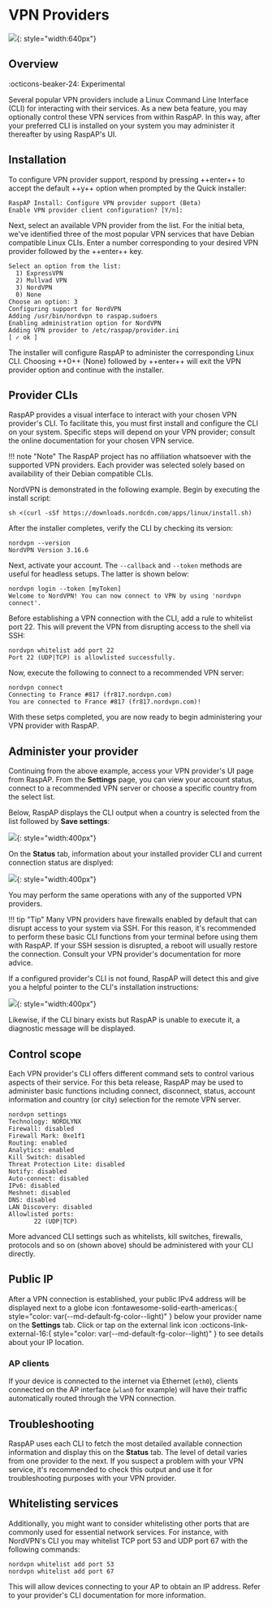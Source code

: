 # VPN Providers

![](https://github.com/RaspAP/raspap-webgui/assets/229399/e43f8e80-7e89-4a61-bbbe-63ad54922f14){: style="width:640px"}

## Overview
:octicons-beaker-24: Experimental 

Several popular VPN providers include a Linux Command Line Interface (CLI) for interacting with their services. As a new beta feature, you may optionally control these VPN services from within RaspAP. In this way, after your preferred CLI is installed on your system you may administer it thereafter by using RaspAP's UI.

## Installation
To configure VPN provider support, respond by pressing ++enter++ to accept the default ++y++ option when prompted by the Quick installer:

```
RaspAP Install: Configure VPN provider support (Beta)
Enable VPN provider client configuration? [Y/n]:
```

Next, select an available VPN provider from the list. For the initial beta, we've identified three of the most popular VPN services that have Debian compatible Linux CLIs. Enter a number corresponding to your desired VPN provider followed by the ++enter++ key.

```
Select an option from the list:
  1) ExpressVPN
  2) Mullvad VPN
  3) NordVPN
  0) None
Choose an option: 3
Configuring support for NordVPN
Adding /usr/bin/nordvpn to raspap.sudoers
Enabling administration option for NordVPN
Adding VPN provider to /etc/raspap/provider.ini
[ ✓ ok ]
```

The installer will configure RaspAP to administer the corresponding Linux CLI. Choosing ++0++ (None) followed by ++enter++ will exit the VPN provider option and continue with the installer.

## Provider CLIs
RaspAP provides a visual interface to interact with your chosen VPN provider's CLI. To facilitate this, you must first install and configure the CLI on your system. Specific steps will depend on your VPN provider; consult the online documentation for your chosen VPN service.

!!! note "Note"
    The RaspAP project has no affiliation whatsoever with the supported VPN providers. Each provider was selected solely based on availability of their Debian compatible CLIs.

NordVPN is demonstrated in the following example. Begin by executing the install script:
```
sh <(curl -sSf https://downloads.nordcdn.com/apps/linux/install.sh)
```

After the installer completes, verify the CLI by checking its version:

```
nordvpn --version
NordVPN Version 3.16.6
```

Next, activate your account.  The `--callback` and `--token` methods are useful for headless setups. The latter is shown below:

```
nordvpn login --token [myToken]
Welcome to NordVPN! You can now connect to VPN by using 'nordvpn connect'.
```

Before establishing a VPN connection with the CLI, add a rule to whitelist port 22. This will prevent the VPN from disrupting access to the shell via SSH:
```
nordvpn whitelist add port 22
Port 22 (UDP|TCP) is allowlisted successfully.
```

Now, execute the following to connect to a recommended VPN server:
```
nordvpn connect
Connecting to France #817 (fr817.nordvpn.com)
You are connected to France #817 (fr817.nordvpn.com)!
```

With these setps completed, you are now ready to begin administering your VPN provider with RaspAP.

## Administer your provider
Continuing from the above example, access your VPN provider's UI page from RaspAP. From the **Settings** page, you can view your account status, connect to a recommended VPN server or choose a specific country from the select list.

Below, RaspAP displays the CLI output when a country is selected from the list followed by **Save settings**:

![](https://github.com/RaspAP/raspap-webgui/assets/229399/ad9f111d-a75b-4f3f-8e6c-f5aaa6ef053e){: style="width:400px"}

On the **Status** tab, information about your installed provider CLI and current connection status are displyed:

![](https://github.com/RaspAP/raspap-webgui/assets/229399/974d89e4-aaf7-464e-b6fd-38d780c1f565){: style="width:400px"}

You may perform the same operations with any of the supported VPN providers.

!!! tip "Tip"
    Many VPN providers have firewalls enabled by default that can disrupt access to your system via SSH. For this reason, it's recommended to perform these basic CLI functions from your terminal before using them with RaspAP. If your SSH session is disrupted, a reboot will usually restore the connection. Consult your VPN provider's documentation for more advice. 

If a configured provider's CLI is not found, RaspAP will detect this and give you a helpful pointer to the CLI's installation instructions:

![](https://github.com/RaspAP/raspap-webgui/assets/229399/6ef30536-0255-4f0d-a234-445dc02953c2){: style="width:400px"}

Likewise, if the CLI binary exists but RaspAP is unable to execute it, a diagnostic message will be displayed.

## Control scope
Each VPN provider's CLI offers different command sets to control various aspects of their service. For this beta release, RaspAP may be used to administer basic functions including connect, disconnect, status, account information and country (or city) selection for the remote VPN server. 

```
nordvpn settings
Technology: NORDLYNX
Firewall: disabled
Firewall Mark: 0xe1f1
Routing: enabled
Analytics: enabled
Kill Switch: disabled
Threat Protection Lite: disabled
Notify: disabled
Auto-connect: disabled
IPv6: disabled
Meshnet: disabled
DNS: disabled
LAN Discovery: disabled
Allowlisted ports:
       22 (UDP|TCP)
```

More advanced CLI settings such as whitelists, kill switches, firewalls, protocols and so on (shown above) should be administered with your CLI directly.

## Public IP
After a VPN connection is established, your public IPv4 address will be displayed next to a globe icon :fontawesome-solid-earth-americas:{ style="color: var(--md-default-fg-color--light)" } below your provider name on the **Settings** tab. Click or tap on the external link icon :octicons-link-external-16:{ style="color: var(--md-default-fg-color--light)" } to see details about your IP location.

### AP clients
If your device is connected to the internet via Ethernet (`eth0`), clients connected on the AP interface (`wlan0` for example) will have their traffic automatically routed through the VPN connection. 

## Troubleshooting
RaspAP uses each CLI to fetch the most detailed available connection information and display this on the **Status** tab. The level of detail varies from one provider to the next. If you suspect a problem with your VPN service, it's recommended to check this output and use it for troubleshooting purposes with your VPN provider.

## Whitelisting services
Additionally, you might want to consider whitelisting other ports that are commonly used for essential network services. For instance, with NordVPN's CLI you may whitelist TCP port 53 and UDP port 67 with the following commands:

```
nordvpn whitelist add port 53
nordvpn whitelist add port 67
```

This will allow devices connecting to your AP to obtain an IP address. Refer to your provider's CLI documentation for more information.

